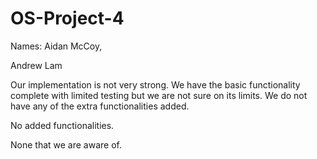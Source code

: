 # OS-Project-4

Names:
Aidan McCoy,

Andrew Lam

Our implementation is not very strong. We have the basic functionality complete with limited testing but we are not sure on its limits. We do not have any of the extra functionalities added.

No added functionalities.

None that we are aware of.
